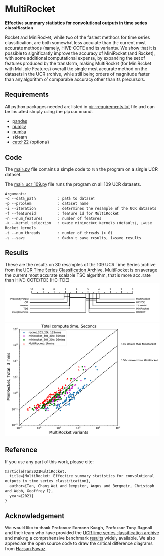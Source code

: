 # MultiRocket

**Effective summary statistics for convolutional outputs in time series classification**

Rocket and MiniRocket, while two of the fastest methods for time series classification, 
are both somewhat less accurate than the current most accurate methods (namely, HIVE-COTE and 
its variants).  We show that it is possible to significantly improve the accuracy of 
MiniRocket (and Rocket), with some additional computational expense, by expanding the set of 
features produced by the transform, making MultiRocket (for MiniRocket with Multiple Features) 
overall the single most accurate method on the datasets in the UCR archive, while still being 
orders of magnitude faster than any algorithm of comparable accuracy other than its precursors.

## Requirements
All python packages needed are listed in [pip-requirements.txt](pip-requirements.txt) file 
and can be installed simply using the pip command. 

* [pandas](https://pandas.pydata.org/)
* [numpy](https://numpy.org/)
* [numba](http://numba.pydata.org/) 
* [sklearn](https://scikit-learn.org/stable/)
* [catch22](https://github.com/chlubba/catch22) (optional)

## Code
The [main.py](main.py) file contains a simple code to run the program on a single UCR dataset.

The [main_ucr_109.py](main_ucr_109.py) file runs the program on all 109 UCR datasets.
```
Arguments:
-d --data_path          : path to dataset
-p --problem            : dataset name
-i --iteration          : determines the resample of the UCR datasets
-f --featureid          : feature id for MultiRocket
-n --num_features       : number of features 
-k --kernel_selection   : 0=use MiniRocket kernels (default), 1=use Rocket kernels
-t --num_threads        : number of threads (> 0)
-s --save               : 0=don't save results, 1=save results
``` 

## Results
These are the results on 30 resamples of the 109 UCR Time Series archive 
from the [UCR Time Series Classification Archive](https://www.cs.ucr.edu/~eamonn/time_series_data_2018/).
MultiRocket is on average the current most accurate scalable TSC algorithm, that is more accurate than 
HIVE-COTE/TDE (HC-TDE).
![image](results/figures/cd_multirocket_sota_resample.png)
![image](results/figures/timings_vs_minirocket.png)

## Reference
If you use any part of this work, please cite:
```
@article{Tan2021MultiRocket,
  title={MultiRocket: Effective summary statistics for convolutional outputs in time series classification},
  author={Tan, Chang Wei and Dempster, Angus and Bergmeir, Christoph and Webb, Geoffrey I},
  year={2021}
}
```

## Acknowledgement
We would like to thank Professor Eamonn Keogh, Professor Tony Bagnall and their team who have provided the 
[UCR time series classification archive](https://www.cs.ucr.edu/~eamonn/time_series_data_2018/) and 
making a comprehensive benchmark [results](http://timeseriesclassification.com/results.php) widely available.
We also appreciate the open source code to draw the critical difference diagrams from 
[Hassan Fawaz](https://github.com/hfawaz/cd-diagram).